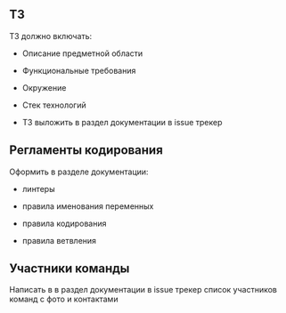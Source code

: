 ## ТЗ

ТЗ должно включать:

* Описание предметной области

* Функциональные требования

* Окружение 

* Стек технологий

* ТЗ выложить в раздел документации в issue трекер

## Регламенты кодирования

Оформить в разделе документации:

* линтеры

* правила именования переменных

* правила кодирования

* правила ветвления

## Участники команды

Написать в в раздел документации в issue трекер список участников команд с фото и контактами